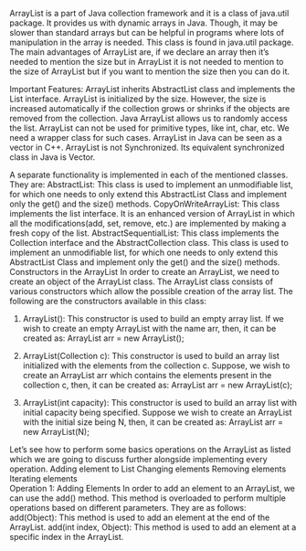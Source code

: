 ArrayList is a part of Java collection framework and it is a class of java.util package. 
It provides us with dynamic arrays in Java. Though, it may be slower than standard arrays but can be helpful in programs where lots of manipulation in the array is needed. 
This class is found in java.util package. The main advantages of ArrayList are, if we declare an array then it’s needed to mention the size but in ArrayList it is not needed to mention to the size of ArrayList but if you want to mention the size then you can do it.

Important Features:
ArrayList inherits AbstractList class and implements the List interface.
ArrayList is initialized by the size. However, the size is increased automatically if the collection grows or shrinks if the objects are removed from the collection.
Java ArrayList allows us to randomly access the list.
ArrayList can not be used for primitive types, like int, char, etc. We need a wrapper class for such cases.
ArrayList in Java can be seen as a vector in C++.
ArrayList is not Synchronized. Its equivalent synchronized class in Java is Vector.

A separate functionality is implemented in each of the mentioned classes. They are:
AbstractList: This class is used to implement an unmodifiable list, for which one needs to only extend this AbstractList Class and implement only the get() and the size() methods.
CopyOnWriteArrayList: This class implements the list interface. It is an enhanced version of ArrayList in which all the modifications(add, set, remove, etc.) are implemented by making a fresh copy of the list.
AbstractSequentialList: This class implements the Collection interface and the AbstractCollection class. This class is used to implement an unmodifiable list, for which one needs to only extend this AbstractList Class and implement only the get() and the size() methods.
Constructors in the ArrayList
In order to create an ArrayList, we need to create an object of the ArrayList class. The ArrayList class consists of various constructors which allow the possible creation of the array list. The following are the constructors available in this class:
 
1. ArrayList(): This constructor is used to build an empty array list. If we wish to create an empty ArrayList with the name arr, then, it can be created as:
ArrayList arr = new ArrayList(); 
 
2. ArrayList(Collection c): This constructor is used to build an array list initialized with the elements from the collection c. Suppose, we wish to create an ArrayList arr which contains the elements present in the collection c, then, it can be created as: 
ArrayList arr = new ArrayList(c); 
 
3. ArrayList(int capacity): This constructor is used to build an array list with initial capacity being specified. Suppose we wish to create an ArrayList with the initial size being N, then, it can be created as:
ArrayList arr = new ArrayList(N);  

Let’s see how to perform some basics operations on the ArrayList as listed which we are going to discuss further alongside implementing every operation.
Adding element to List
Changing elements
Removing elements
Iterating elements   
Operation 1: Adding Elements
In order to add an element to an ArrayList, we can use the add() method. This method is overloaded to perform multiple operations based on different parameters. They are as follows:  
add(Object): This method is used to add an element at the end of the ArrayList.
add(int index, Object): This method is used to add an element at a specific index in the ArrayList.
